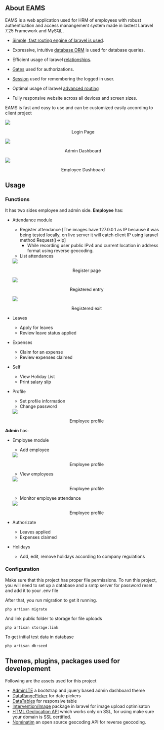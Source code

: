## About EAMS

EAMS is a web application used for HRM of employees with robust authentication and access manangement system made in lastest Laravel 7.25 Framework and MySQL.

- [Simple, fast routing engine of laravel is used](https://laravel.com/docs/routing).

- Expressive, intuitive [database ORM](https://laravel.com/docs/eloquent) is used for database queries.
- Efficient usage of laravel [relationships](https://laravel.com/docs/7.x/eloquent-relationships).

- [Gates](https://laravel.com/docs/7.x/authorization) used  for authorizations.
- [Session](https://laravel.com/docs/7.x/session) used for remembering the logged in user.
- Optimal usage of laravel [advanced routing](https://laravel.com/docs/4.2/routing)
- Fully responsive website across all devices and screen sizes.

EAMS is fast and easy to use and can be customized easily according to client project

<img src="./readme_images/login.png" align="center">
<p align="center">Login Page</p>

<img src="./readme_images/admin.index.png" align="center">
<p align="center">Admin Dashboard</p>

<img src="./readme_images/employee.index.png" align="center">
<p align="center">Employee Dashboard</p>

## Usage

### Functions

It has two sides employee and admin side.
**Employee** has:
- Attendance module
	- Register attendance [The images have 127.0.0.1 as IP because it was being tested locally, on live server it will catch client IP using laravel method Request()->ip]
		- While recording user public IPv4 and current location in address format using reverse geocoding.
	- List attendances

	<img src="./readme_images/employee.attendance.png" align="center">
	<p align="center">Register page</p>
	<img src="./readme_images/employee.attendance.entry.png" align="center">
	<p align="center">Registered entry</p>
	<img src="./readme_images/employee.attendance.exit.png" align="center">
	<p align="center">Registered exit</p>
- Leaves
	- Apply for leaves
	- Review leave status applied
- Expenses
	- Claim for an expense
	- Review expenses claimed
- Self
	- View Holiday List
	- Print salary slip
- Profile
	- Set profile information
	- Change password
	<img src="./readme_images/employee.profile.png" align="center">
	<p align="center">Employee profile</p>
**Admin** has:
- Employee module
	- Add employee
	<img src="./readme_images/admin.add.employee.png" align="center">
	<p align="center">Employee profile</p>

	- View employees
	<img src="./readme_images/admin.list.employee.png" align="center">
	<p align="center">Employee profile</p>

	- Monitor employee attendance
	<img src="./readme_images/admin.attendance.employee.png" align="center">
	<p align="center">Employee profile</p>
- Authorizate
	- Leaves applied
	- Expenses claimed
- Holidays
	- Add, edit, remove holidays according to company regulations

### Configuration

Make sure that this project has proper file permissions.
To run this project, you will need to set up a database and a smtp server for password reset and add it to your .env file

After that, you run migration to get it running.

```console
php artisan migrate
```

And link public folder to storage for file uploads

```console
php artisan storage:link
```

To get initial test data in database

```console
php artisan db:seed
```

## Themes, plugins, packages used for developement
Following are the assets used for this project
-	[AdminLTE](https://adminlte.io/) a bootstrap and jquery based admin dashboard theme
-	[DataRangePicker](https://www.daterangepicker.com/) for date pickers
-	[DataTables](https://datatables.net/) for responsive table
-	[Intervention/Image](http://image.intervention.io/getting_started/installation) package in laravel for image upload optimisaton
-	[HTML Geolocation API](https://www.w3schools.com/html/html5_geolocation.asp) which works only on SSL, for using make sure your domain is SSL certified.
-	[Nominatim](https://nominatim.org/) an open source geocoding API for reverse geocoding.
